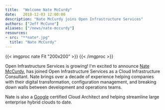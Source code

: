 ```yaml
---
title:  "Welcome Nate McCurdy"
date:   2018-12-03 12:00:00
description: "Nate McCurdy joins Open Infrastructure Services"
authors: ["Jeff McCune"]
aliases: ["/news/nate-mccurdy"]
resources:
- src: "**nate*.jpg"
  title: "Nate McCurdy"
---
```

{{< imgproc nate Fit "200x200" >}}
{{< /imgproc >}}

Open Infrastructure Services is growing!  I'm excited to announce [Nate
McCurdy][nate], has joined Open Infrastructure Services as a Cloud
Infrastructure Consultant.  Nate brings over a decade of experience helping
companies with their digital transformation, configuration management, and
breaking down walls between development and operations teams.

Nate is also a [Google][google] certified Cloud Architect and helping streamline
large enterprise hybrid clouds to date.

[nate]: https://github.com/natemccurdy
[google]: https://cloud.google.com/certification/cloud-architect
